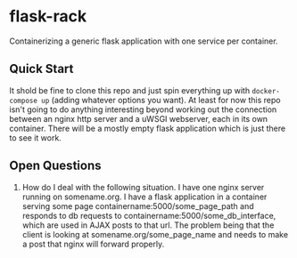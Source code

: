 # flask-rack
Containerizing a generic flask application with one service per container.

## Quick Start
It shold be fine to clone this repo and just spin everything up with `docker-compose up` (adding whatever options you want).
At least for now this repo isn't going to do anything interesting beyond working out the connection between an nginx http server and a uWSGI webserver, each in its own container.
There will be a mostly empty flask application which is just there to see it work.

## Open Questions
1. How do I deal with the following situation. I have one nginx server running on somename.org. I have a flask application in a container serving some page containername:5000/some_page_path and responds to db requests to containername:5000/some_db_interface, which are used in AJAX posts to that url. The problem being that the client is looking at somename.org/some_page_name and needs to make a post that nginx will forward properly.

